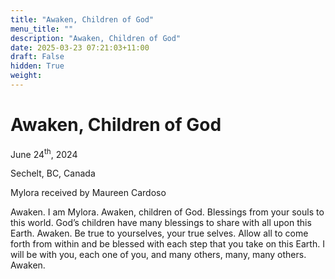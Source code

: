 ```yaml
---
title: "Awaken, Children of God"
menu_title: ""
description: "Awaken, Children of God"
date: 2025-03-23 07:21:03+11:00
draft: False
hidden: True
weight:
---
```

# Awaken, Children of God

June 24<sup>th</sup>, 2024

Sechelt, BC, Canada

Mylora received by Maureen Cardoso

Awaken. I am Mylora. Awaken, children of God. Blessings from your souls to this world. God’s children have many blessings to share with all upon this Earth. Awaken. Be true to yourselves, your true selves. Allow all to come forth from within and be blessed with each step that you take on this Earth. I will be with you, each one of you, and many others, many, many others. Awaken.
